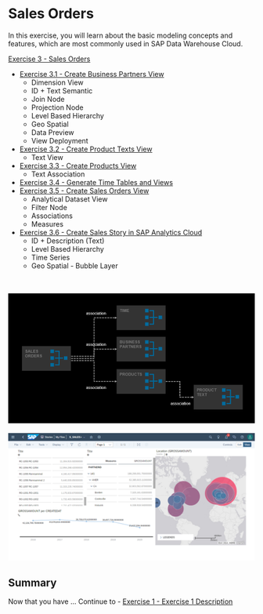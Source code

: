 # Sales Orders

In this exercise, you will learn about the basic modeling concepts and features, which are most commonly used in SAP Data Warehouse Cloud. 

[Exercise 3 - Sales Orders](exercises/ex3/)  
- [Exercise 3.1 - Create Business Partners View](/exercises/ex3/business-partners-view)
    - Dimension View
    - ID + Text Semantic
    - Join Node  
    - Projection Node
    - Level Based Hierarchy 
    - Geo Spatial
    - Data Preview
    - View Deployment
- [Exercise 3.2 - Create Product Texts View](/exercises/ex3/product-texts-view)
    - Text View 
- [Exercise 3.3 - Create Products View](/exercises/ex3/products-view)
    - Text Association   
- [Exercise 3.4 - Generate Time Tables and Views](/exercises/ex1/time-tables-views)
- [Exercise 3.5 - Create Sales Orders View](/exercises/ex3/sales-orders-view)
    - Analytical Dataset View
    - Filter Node
    - Associations
    - Measures
- [Exercise 3.6 - Create Sales Story in SAP Analytics Cloud](/exercises/ex3/sales-story)
    - ID + Description (Text)
    - Level Based Hierarchy
    - Time Series 
    - Geo Spatial - Bubble Layer

<br><br>![](/exercises/ex3/images/SalesOrders_01.png)
<br><br>![](/exercises/ex3/images/SalesOrders_02.png)


## Summary

Now that you have ... 
Continue to - [Exercise 1 - Exercise 1 Description](../ex1/README.md)
